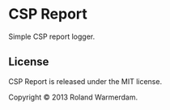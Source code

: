 CSP Report
==========

Simple CSP report logger.


License
-------
CSP Report is released under the MIT license.

Copyright © 2013 Roland Warmerdam.
